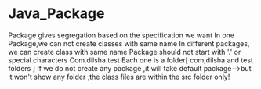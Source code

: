 # Java_Package
Package gives segregation based on the specification we want
In one Package,we can not create classes with same name
In different packages, we can create class with same name
Package should not start with '.' or special characters
Com.dilsha.test
Each one is a folder[ com,dilsha and test folders ]
If we do not create any  package ,it will take default package-->but it won't show any folder ,the class files are within the src folder only!
